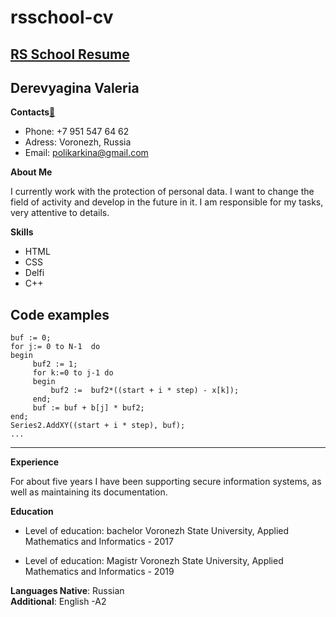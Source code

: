 # rsschool-cv
**[RS School Resume](https://rs.school/)**
---
Derevyagina Valeria
---
**Contacts**[📎](https://github.com/polika-lerka)
-  Phone: +7 951 547 64 62
-  Adress: Voronezh, Russia
-  Email: polikarkina@gmail.com

**About Me**

I currently work with the protection of personal data. I want to change the field of activity and develop in the future in it.
I am responsible for my tasks, very attentive to details.

**Skills**
- HTML
- CSS
- Delfi
- C++

**Code examples**
---   
    
    buf := 0;
    for j:= 0 to N-1  do
    begin
         buf2 := 1;
         for k:=0 to j-1 do 
         begin
             buf2 :=  buf2*((start + i * step) - x[k]);
         end;
         buf := buf + b[j] * buf2;   
    end;
    Series2.AddXY((start + i * step), buf); 
    ... 
  ---

**Experience**

For about five years I have been supporting secure information systems, as well as maintaining its documentation.

**Education**
- Level of education: bachelor
 Voronezh State University, Applied Mathematics and Informatics - 2017

- Level of education:  Magistr
 Voronezh State University, Applied Mathematics and Informatics - 2019

**Languages Native**: Russian  
**Additional**: English -A2